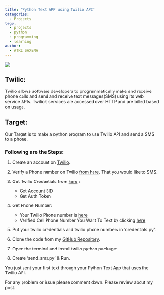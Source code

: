 ```yaml
---
title: "Python Text APP using Twilio API"
categories:
  - Projects
tags:
  - projects
  - python
  - programming
  - learning
author:
  - ATRI SAXENA
---
```


![](https://www.fullstackpython.com/img/160511-send-sms-python/header.jpg)


## Twilio: 
Twilio allows software developers to programmatically make and receive phone calls and send and receive text messages(SMS) using its web service APIs. Twilio’s services are accessed over HTTP and are billed based on usage.

## Target:
Our Target is to make a python program to use Twilio API and send a SMS to a phone.

### Following are the Steps:

1. Create an account on [Twilio](https://twilio.com/).
2. Verify a Phone number on Twilio [from here](https://www.twilio.com/console/phone-numbers/verified). That you would like to SMS.
3. Get Twilio Credentials from [here](https://www.twilio.com/console) : 
    - Get Account SID
    - Get Auth Token

4. Get Phone Number:
    - Your Twilio Phone number is [here](https://www.twilio.com/console/phone-numbers/incoming)
    - Verified Cell Phone Number You Want To Text by clicking [here](https://www.twilio.com/console/phone-numbers/verified)

5. Put your twilio credentials and twilio phone numbers in ‘credentials.py’.
<script src="https://gist.github.com/AtriSaxena/2ce7e5fec837bb87bcb9af83b2c662c5.js"></script>
6. Clone the code from my [GitHub Repository](https://github.com/CoderAtri/Twilio_Sms_Python_App).

7. Open the terminal and install twilio python package:
<script src="https://gist.github.com/AtriSaxena/11a6138135595cf07456905c2b34811d.js"></script>
8. Create ‘send_sms.py’ & Run.

<script src="https://gist.github.com/AtriSaxena/c84dfddc930fbf416ee4d25950c8d66a.js"></script>

You just sent your first text through your Python Text App that uses the Twilio API. 

For any problem or issue please comment down. Please review about my post.
